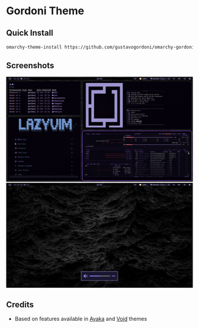 # Gordoni Theme

## Quick Install

```bash
omarchy-theme-install https://github.com/gustavogordoni/omarchy-gordoni-theme
```

## Screenshots

![Gordoni 1](screenshots/1.png)
![Gordoni 2](screenshots/2.png)

## Credits

- Based on features available in [Ayaka](https://github.com/abhijeet-swami/omarchy-ayaka-theme) and [Void](https://github.com/vyrx-dev/omarchy-void-theme.git) themes
